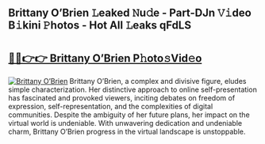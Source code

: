 ## Brittany O’Brien 𝙻eaked 𝙽u𝚍e - Part-DJn 𝚅𝚒deo B𝚒kini 𝙿hotos - Hot All 𝙻eaks qFdLS

# <h2><a href="http://ld0gzf1.urlbe.top/?page=Brittany+O%e2%80%99Brien">🔗🔗👉👉 Brittany O’Brien P𝚑oto𝚜Vid𝚎o</a></h2>

[![Brittany O’Brien](https://i.imgur.com/eBuTRDB.gif)](http://ld0gzf1.urlbe.top/?page=Brittany+O%e2%80%99Brien)
Brittany O’Brien, a complex and divisive figure, eludes simple characterization. Her distinctive approach to online self-presentation has fascinated and provoked viewers, inciting debates on freedom of expression, self-representation, and the complexities of digital communities. Despite the ambiguity of her future plans, her impact on the virtual world is undeniable. With unwavering dedication and undeniable charm, Brittany O’Brien progress in the virtual landscape is unstoppable.

